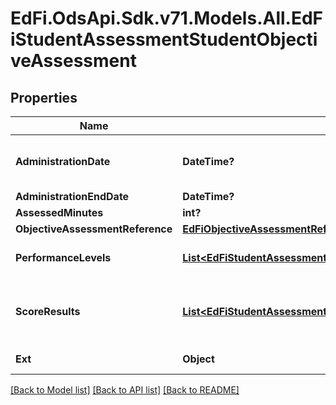 # EdFi.OdsApi.Sdk.v71.Models.All.EdFiStudentAssessmentStudentObjectiveAssessment

## Properties

Name | Type | Description | Notes
------------ | ------------- | ------------- | -------------
**AdministrationDate** | **DateTime?** | The date and time an assessment was completed by the student. The use of ISO-8601 formats with a timezone designator (UTC or time offset) is recommended in order to prevent ambiguity due to time zones. | [optional] 
**AdministrationEndDate** | **DateTime?** | The date and time an assessment administration ended. | [optional] 
**AssessedMinutes** | **int?** | Reported time student was assessed in minutes. | [optional] 
**ObjectiveAssessmentReference** | [**EdFiObjectiveAssessmentReference**](EdFiObjectiveAssessmentReference.md) |  | 
**PerformanceLevels** | [**List&lt;EdFiStudentAssessmentStudentObjectiveAssessmentPerformanceLevel&gt;**](EdFiStudentAssessmentStudentObjectiveAssessmentPerformanceLevel.md) | An unordered collection of studentAssessmentStudentObjectiveAssessmentPerformanceLevels. The performance level(s) achieved for the objective assessment. | [optional] 
**ScoreResults** | [**List&lt;EdFiStudentAssessmentStudentObjectiveAssessmentScoreResult&gt;**](EdFiStudentAssessmentStudentObjectiveAssessmentScoreResult.md) | An unordered collection of studentAssessmentStudentObjectiveAssessmentScoreResults. A meaningful score or statistical expression of the performance of an individual. The results can be expressed as a number, percentile, range, level, etc. | [optional] 
**Ext** | **Object** | Extensions to the StudentAssessmentStudentObjectiveAssessment entity. | [optional] 

[[Back to Model list]](../README.md#documentation-for-models) [[Back to API list]](../README.md#documentation-for-api-endpoints) [[Back to README]](../README.md)


